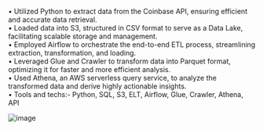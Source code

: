 • Utilized Python to extract data from the Coinbase API, ensuring efficient and accurate data retrieval.</br>
• Loaded data into S3, structured in CSV format to serve as a Data Lake, facilitating scalable storage and management.</br>
• Employed Airflow to orchestrate the end-to-end ETL process, streamlining extraction, transformation, and loading.</br>
• Leveraged Glue and Crawler to transform data into Parquet format, optimizing it for faster and more efficient analysis.</br>
• Used Athena, an AWS serverless query service, to analyze the transformed data and derive highly actionable insights.</br>
• Tools and techs:- Python, SQL, S3, ELT, Airflow, Glue, Crawler, Athena, API

![image](https://github.com/user-attachments/assets/a3fbb5d3-77d1-4bfd-bb8d-a2e06d702464)
